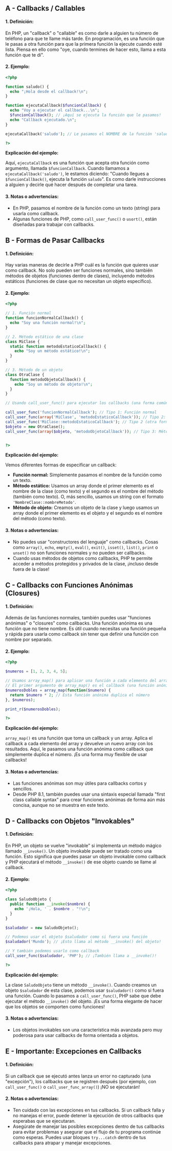 ## A - Callbacks / Callables

#### 1. **Definición:**

En PHP, un "callback" o "callable" es como darle a alguien tu número de teléfono para que te llame más tarde. En programación, es una función que le pasas a otra función para que la primera función la ejecute cuando esté lista. Piensa en ello como "oye, cuando termines de hacer esto, llama a esta función que te di".

#### 2. **Ejemplo:**

```php
<?php

function saludo() {
  echo "¡Hola desde el callback!\n";
}

function ejecutaCallback($funcionCallback) {
  echo "Voy a ejecutar el callback...\n";
  $funcionCallback(); // ¡Aquí se ejecuta la función que le pasamos!
  echo "Callback ejecutado.\n";
}

ejecutaCallback('saludo'); // Le pasamos el NOMBRE de la función 'saludo' como callback

?>
```

**Explicación del ejemplo:**

Aquí, `ejecutaCallback` es una función que acepta otra función como argumento, llamada `$funcionCallback`. Cuando llamamos a `ejecutaCallback('saludo')`, le estamos diciendo: "Cuando llegues a `$funcionCallback()`, ejecuta la función `saludo`". Es como darle instrucciones a alguien y decirle qué hacer después de completar una tarea.

#### 3. **Notas o advertencias:**

- En PHP, pasamos el nombre de la función como un texto (string) para usarla como callback.
- Algunas funciones de PHP, como `call_user_func()` o `usort()`, están diseñadas para trabajar con callbacks.

## B - Formas de Pasar Callbacks

#### 1. **Definición:**

Hay varias maneras de decirle a PHP cuál es la función que quieres usar como callback. No solo pueden ser funciones normales, sino también métodos de objetos (funciones dentro de clases), incluyendo métodos estáticos (funciones de clase que no necesitan un objeto específico).

#### 2. **Ejemplo:**

```php
<?php

// 1. Función normal
function funcionNormalCallback() {
  echo "Soy una función normal!\n";
}

// 2. Método estático de una clase
class MiClase {
  static function metodoEstaticoCallback() {
    echo "Soy un método estático!\n";
  }
}

// 3. Método de un objeto
class OtraClase {
  function metodoObjetoCallback() {
    echo "Soy un método de objeto!\n";
  }
}

// Usando call_user_func() para ejecutar los callbacks (una forma común de usar callbacks)

call_user_func('funcionNormalCallback'); // Tipo 1: Función normal
call_user_func(array('MiClase', 'metodoEstaticoCallback')); // Tipo 2: Método estático (array con nombre de clase y método)
call_user_func('MiClase::metodoEstaticoCallback'); // Tipo 2 (otra forma): Método estático (string 'Clase::metodo')
$objeto = new OtraClase();
call_user_func(array($objeto, 'metodoObjetoCallback')); // Tipo 3: Método de objeto (array con objeto y método)


?>
```

**Explicación del ejemplo:**

Vemos diferentes formas de especificar un callback:

- **Función normal:** Simplemente pasamos el nombre de la función como un texto.
- **Método estático:** Usamos un array donde el primer elemento es el nombre de la clase (como texto) y el segundo es el nombre del método (también como texto). O, más sencillo, usamos un string con el formato `'NombreClase::nombreMetodo'`.
- **Método de objeto:** Creamos un objeto de la clase y luego usamos un array donde el primer elemento es el objeto y el segundo es el nombre del método (como texto).

#### 3. **Notas o advertencias:**

- No puedes usar "constructores del lenguaje" como callbacks. Cosas como `array()`, `echo`, `empty()`, `eval()`, `exit()`, `isset()`, `list()`, `print` o `unset()` no son funciones normales y no pueden ser callbacks.
- Cuando usas métodos de objetos como callbacks, PHP te permite acceder a métodos protegidos y privados de la clase, ¡incluso desde fuera de la clase!

## C - Callbacks con Funciones Anónimas (Closures)

#### 1. **Definición:**

Además de las funciones normales, también puedes usar "funciones anónimas" o "closures" como callbacks. Una función anónima es una función que no tiene nombre. Es útil cuando necesitas una función pequeña y rápida para usarla como callback sin tener que definir una función con nombre por separado.

#### 2. **Ejemplo:**

```php
<?php

$numeros = [1, 2, 3, 4, 5];

// Usamos array_map() para aplicar una función a cada elemento del array
// El primer argumento de array_map() es el callback (una función anónima en este caso)
$numerosDobles = array_map(function($numero) {
  return $numero * 2; // Esta función anónima duplica el número
}, $numeros);

print_r($numerosDobles);

?>
```

**Explicación del ejemplo:**

`array_map()` es una función que toma un callback y un array. Aplica el callback a cada elemento del array y devuelve un nuevo array con los resultados. Aquí, le pasamos una función anónima como callback que simplemente duplica el número. ¡Es una forma muy flexible de usar callbacks!

#### 3. **Notas o advertencias:**

- Las funciones anónimas son muy útiles para callbacks cortos y sencillos.
- Desde PHP 8.1, también puedes usar una sintaxis especial llamada "first class callable syntax" para crear funciones anónimas de forma aún más concisa, aunque no se muestra en este texto.

## D - Callbacks con Objetos "Invokables"

#### 1. **Definición:**

En PHP, un objeto se vuelve "invokable" si implementa un método mágico llamado `__invoke()`. Un objeto invokable puede ser tratado como una función. Esto significa que puedes pasar un objeto invokable como callback y PHP ejecutará el método `__invoke()` de ese objeto cuando se llame al callback.

#### 2. **Ejemplo:**

```php
<?php

class SaludoObjeto {
  public function __invoke($nombre) {
    echo '¡Hola, ' . $nombre . "!\n";
  }
}

$saludador = new SaludoObjeto();

// Podemos usar el objeto $saludador como si fuera una función
$saludador('Mundo'); // ¡Esto llama al método __invoke() del objeto!

// Y también podemos usarlo como callback
call_user_func($saludador, 'PHP'); // ¡También llama a __invoke()!

?>
```

**Explicación del ejemplo:**

La clase `SaludoObjeto` tiene un método `__invoke()`. Cuando creamos un objeto `$saludador` de esta clase, podemos usar `$saludador()` como si fuera una función. Cuando lo pasamos a `call_user_func()`, PHP sabe que debe ejecutar el método `__invoke()` del objeto. ¡Es una forma elegante de hacer que los objetos se comporten como funciones!

#### 3. **Notas o advertencias:**

- Los objetos invokables son una característica más avanzada pero muy poderosa para usar callbacks de forma orientada a objetos.

## E - Importante: Excepciones en Callbacks

#### 1. **Definición:**

Si un callback que se ejecutó antes lanza un error no capturado (una "excepción"), los callbacks que se registren después (por ejemplo, con `call_user_func()` o `call_user_func_array()`) ¡NO se ejecutarán!

#### 2. **Notas o advertencias:**

- Ten cuidado con las excepciones en tus callbacks. Si un callback falla y no manejas el error, puede detener la ejecución de otros callbacks que esperabas que se ejecutaran.
- Asegúrate de manejar las posibles excepciones dentro de tus callbacks para evitar problemas y asegurar que el flujo de tu programa continúe como esperas. Puedes usar bloques `try...catch` dentro de tus callbacks para atrapar y manejar excepciones.
